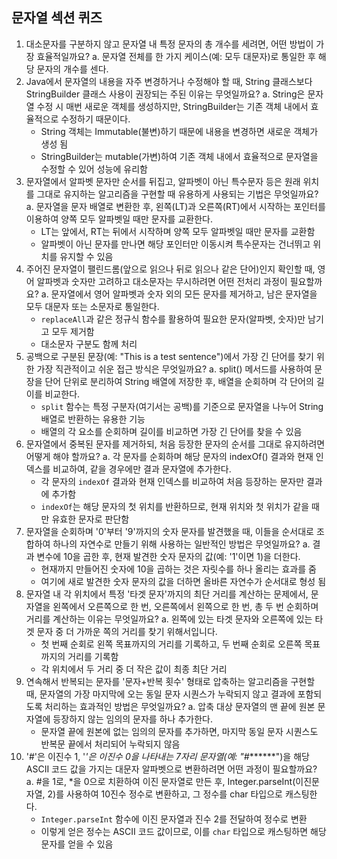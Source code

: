 ## 문자열 섹션 퀴즈
1. 대소문자를 구분하지 않고 문자열 내 특정 문자의 총 개수를 세려면, 어떤 방법이 가장 효율적일까요?
   a. 문자열 전체를 한 가지 케이스(예: 모두 대문자)로 통일한 후 해당 문자의 개수를 센다.
2. Java에서 문자열의 내용을 자주 변경하거나 수정해야 할 때, String 클래스보다 StringBuilder 클래스 사용이 권장되는 주된 이유는 무엇일까요?
   a. String은 문자열 수정 시 매번 새로운 객체를 생성하지만, StringBuilder는 기존 객체 내에서 효율적으로 수정하기 때문이다.
    * String 객체는 Immutable(불변)하기 때문에 내용을 변경하면 새로운 객체가 생성 됨
    * StringBuilder는 mutable(가변)하여 기존 객체 내에서 효율적으로 문자열을 수정할 수 있어 성능에 유리함
3. 문자열에서 알파벳 문자만 순서를 뒤집고, 알파벳이 아닌 특수문자 등은 원래 위치를 그대로 유지하는 알고리즘을 구현할 때 유용하게 사용되는 기법은 무엇일까요?
   a. 문자열을 문자 배열로 변환한 후, 왼쪽(LT)과 오른쪽(RT)에서 시작하는 포인터를 이용하여 양쪽 모두 알파벳일 때만 문자를 교환한다.
    * LT는 앞에서, RT는 뒤에서 시작하며 양쪽 모두 알파벳일 때만 문자를 교환함
    * 알파벳이 아닌 문자를 만나면 해당 포인터만 이동시켜 특수문자는 건너뛰고 위치를 유지할 수 있음
4. 주어진 문자열이 팰린드롬(앞으로 읽으나 뒤로 읽으나 같은 단어)인지 확인할 때, 영어 알파벳과 숫자만 고려하고 대소문자는 무시하려면 어떤 전처리 과정이 필요할까요?
   a. 문자열에서 영어 알파벳과 숫자 외의 모든 문자를 제거하고, 남은 문자열을 모두 대문자 또는 소문자로 통일한다.
    * `replaceAll`과 같은 정규식 함수를 활용하여 필요한 문자(알파벳, 숫자)만 남기고 모두 제거함
    * 대소문자 구분도 함께 처리
5. 공백으로 구분된 문장(예: "This is a test sentence")에서 가장 긴 단어를 찾기 위한 가장 직관적이고 쉬운 접근 방식은 무엇일까요?
   a. split() 메서드를 사용하여 문장을 단어 단위로 분리하여 String 배열에 저장한 후, 배열을 순회하며 각 단어의 길이를 비교한다.
   - `split` 함수는 특정 구분자(여기서는 공백)를 기준으로 문자열을 나누어 String 배열로 반환하는 유용한 기능
   - 배열의 각 요소를 순회하며 길이를 비교하면 가장 긴 단어를 찾을 수 있음
6. 문자열에서 중복된 문자를 제거하되, 처음 등장한 문자의 순서를 그대로 유지하려면 어떻게 해야 할까요?
   a. 각 문자를 순회하며 해당 문자의 indexOf() 결과와 현재 인덱스를 비교하여, 같을 경우에만 결과 문자열에 추가한다.
    * 각 문자의 `indexOf` 결과와 현재 인덱스를 비교하여 처음 등장하는 문자만 결과에 추가함
    * `indexOf`는 해당 문자의 첫 위치를 반환하므로, 현재 위치와 첫 위치가 같을 때만 유효한 문자로 판단함
7. 문자열을 순회하며 '0'부터 '9'까지의 숫자 문자를 발견했을 때, 이들을 순서대로 조합하여 하나의 자연수로 만들기 위해 사용하는 일반적인 방법은 무엇일까요?
   a. 결과 변수에 10을 곱한 후, 현재 발견한 숫자 문자의 값(예: '1'이면 1)을 더한다.
    * 현재까지 만들어진 숫자에 10을 곱하는 것은 자릿수를 하나 올리는 효과를 줌
    * 여기에 새로 발견한 숫자 문자의 값을 더하면 올바른 자연수가 순서대로 형성 됨
8. 문자열 내 각 위치에서 특정 '타겟 문자'까지의 최단 거리를 계산하는 문제에서, 문자열을 왼쪽에서 오른쪽으로 한 번, 오른쪽에서 왼쪽으로 한 번, 총 두 번 순회하며 거리를 계산하는 이유는 무엇일까요?
   a. 왼쪽에 있는 타겟 문자와 오른쪽에 있는 타겟 문자 중 더 가까운 쪽의 거리를 찾기 위해서입니다.
    * 첫 번째 순회로 왼쪽 목표까지의 거리를 기록하고, 두 번째 순회로 오른쪽 목표까지의 거리를 기록함
    * 각 위치에서 두 거리 중 더 작은 값이 최종 최단 거리
9. 연속해서 반복되는 문자를 '문자+반복 횟수' 형태로 압축하는 알고리즘을 구현할 때, 문자열의 가장 마지막에 오는 동일 문자 시퀀스가 누락되지 않고 결과에 포함되도록 처리하는 효과적인 방법은 무엇일까요?
   a. 압축 대상 문자열의 맨 끝에 원본 문자열에 등장하지 않는 임의의 문자를 하나 추가한다.
    * 문자열 끝에 원본에 없는 임의의 문자를 추가하면, 마지막 동일 문자 시퀀스도 반복문 끝에서 처리되어 누락되지 않음
10. '#'은 이진수 1, '*'은 이진수 0을 나타내는 7자리 문자열(예: "#*******")을 해당 ASCII 코드 값을 가지는 대문자 알파벳으로 변환하려면 어떤 과정이 필요할까요?
    a. #을 1로, *을 0으로 치환하여 이진 문자열로 만든 후, Integer.parseInt(이진문자열, 2)를 사용하여 10진수 정수로 변환하고, 그 정수를 char 타입으로 캐스팅한다.
    * `Integer.parseInt` 함수에 이진 문자열과 진수 2를 전달하여 정수로 변환
    * 이렇게 얻은 정수는 ASCII 코드 값이므로, 이를 `char` 타입으로 캐스팅하면 해당 문자를 얻을 수 있음